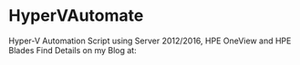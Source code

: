# HyperVAutomate
Hyper-V Automation Script using Server 2012/2016, HPE OneView and HPE Blades
Find Details on my Blog at: 
